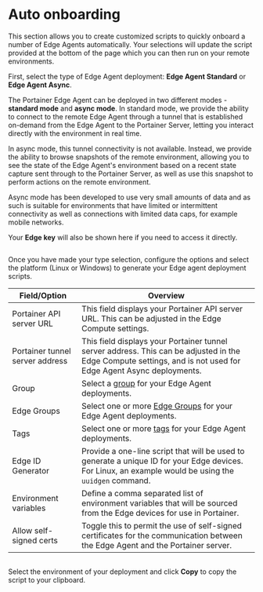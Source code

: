 # Auto onboarding

This section allows you to create customized scripts to quickly onboard a number of Edge Agents automatically. Your selections will update the script provided at the bottom of the page which you can then run on your remote environments.

First, select the type of Edge Agent deployment: **Edge Agent Standard** or **Edge Agent Async**.


The Portainer Edge Agent can be deployed in two different modes - **standard mode** and **async mode**. In standard mode, we provide the ability to connect to the remote Edge Agent through a tunnel that is established on-demand from the Edge Agent to the Portainer Server, letting you interact directly with the environment in real time.&#x20;

In async mode, this tunnel connectivity is not available. Instead, we provide the ability to browse snapshots of the remote environment, allowing you to see the state of the Edge Agent's environment based on a recent state capture sent through to the Portainer Server, as well as use this snapshot to perform actions on the remote environment.&#x20;

Async mode has been developed to use very small amounts of data and as such is suitable for environments that have limited or intermittent connectivity as well as connections with limited data caps, for example mobile networks.&#x20;


Your **Edge key** will also be shown here if you need to access it directly.

<figure><img src="../../.gitbook/assets/2.18-environments-autoonboarding-type.png" alt=""><figcaption></figcaption></figure>

Once you have made your type selection, configure the options and select the platform (Linux or Windows) to generate your Edge agent deployment scripts.

| Field/Option                    | Overview                                                                                                                                                       |
| ------------------------------- | -------------------------------------------------------------------------------------------------------------------------------------------------------------- |
| Portainer API server URL        | This field displays your Portainer API server URL. This can be adjusted in the Edge Compute settings.                                                          |
| Portainer tunnel server address | This field displays your Portainer tunnel server address. This can be adjusted in the Edge Compute settings, and is not used for Edge Agent Async deployments. |
| Group                           | Select a [group](groups.md) for your Edge Agent deployments.                                                                                                   |
| Edge Groups                     | Select one or more [Edge Groups](../../user/edge/groups.md) for your Edge Agent deployments.                                                                   |
| Tags                            | Select one or more [tags](tags.md) for your Edge Agent deployments.                                                                                            |
| Edge ID Generator               | Provide a one-line script that will be used to generate a unique ID for your Edge devices. For Linux, an example would be using the `uuidgen` command.         |
| Environment variables           | Define a comma separated list of environment variables that will be sourced from the Edge devices for use in Portainer.                                        |
| Allow self-signed certs         | Toggle this to permit the use of self-signed certificates for the communication between the Edge Agent and the Portainer server.                               |

<figure><img src="../../.gitbook/assets/2.18-environments-autoonboarding-config.png" alt=""><figcaption></figcaption></figure>

Select the environment of your deployment and click **Copy** to copy the script to your clipboard.

<figure><img src="../../.gitbook/assets/2.20-environments-aeec-script.png" alt=""><figcaption></figcaption></figure>
